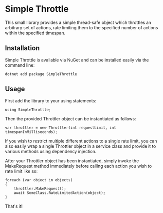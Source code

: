 # Simple Throttle
This small library provides a simple thread-safe object which throttles an arbitrary set of actions, rate limiting them to the specified number of actions within the specified timespan.

## Installation
Simple Throttle is available via NuGet and can be installed easily via the command line:

```
dotnet add package SimpleThrottle
```

## Usage
First add the library to your using statements:

```
using SimpleThrottle;
```

Then the provided Throttler object can be instantiated as follows:

```
var throttler = new Throttler(int requestLimit, int timespanInMilliseconds);
```

If you wish to restrict multiple different actions to a single rate limit, you can also easily wrap a single Throttler object in a service class and provide it to various methods using dependency injection.

After your Throttler object has been instantiated, simply invoke the MakeRequest method immediately before calling each action you wish to rate limit like so:

```
foreach (var object in objects)
{
    throttler.MakeRequest();
    await SomeClass.RateLimitedAction(object);
}
```

That's it!
